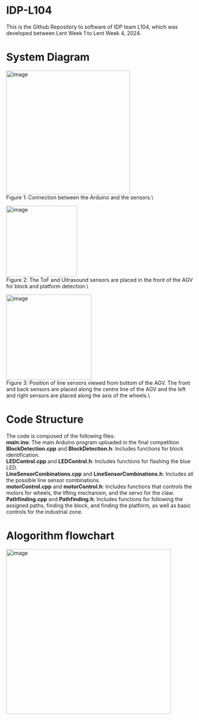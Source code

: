 # IDP-L104
This is the Github Repository to software of IDP team L104, which was developed between Lent Week 1 to Lent Week 4, 2024.

# System Diagram #

<img width="333" alt="image" src="https://github.com/Harry-QY/IDP-L104/assets/116691547/91bb6ac5-c001-4bed-8fc4-639b5a5f62ab">\
Figure 1: Connection between the Arduino and the sensors.\

<img width="191" alt="image" src="https://github.com/Harry-QY/IDP-L104/assets/116691547/1ebfd651-9e77-4db8-81c0-67f4f4c1fced">\
Figure 2: The ToF and Ultrasound sensors are placed in the front of the AGV for block and platform detection.\


<img width="229" alt="image" src="https://github.com/Harry-QY/IDP-L104/assets/116691547/3eecd772-43cf-4c23-99ac-3e0c406f144c">\
Figure 3: Position of line sensors viewed from bottom of the AGV. The front and back sensors are placed along the centre line of the AGV and the left and right sensors are placed along the axis of the wheels.\


# Code Structure #
The code is composed of the following files:\
**_main_.ino**: The main Arduino program uploaded in the final competition\
**BlockDetection.cpp** and **BlockDetection.h**: Includes functions for block identification.\
**LEDControl.cpp** and **LEDControl.h**: Includes functions for flashing the blue LED.\
**LineSensorCombinations.cpp** and **LineSensorCombinations.h**: Includes all the possible line sensor combinations.\
**motorControl.cpp** and **motorControl.h**: Includes functions that controls the motors for wheels, the lifting mechanism, and the servo for the claw.\
**Pathfinding.cpp** and **Pathfinding.h**: Includes functions for following the assigned paths, finding the block, and finding the platform, as well as basic controls for the industrial zone.


# Alogorithm flowchart #
<img width="444" alt="image" src="https://github.com/Harry-QY/IDP-L104/assets/116691547/179cc9f0-23c9-405b-af9f-24532c2d851e">




